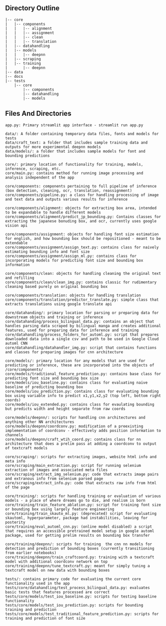 ## Directory Outline

    |-- core 
    |   |-- components
    |   |   |-- alignment
    |   |   |-- assignment
    |   |   |-- clean
    |   |   |-- translation
    |   |-- datahandling
    |   |-- models
    |   |   |-- deepnn
    |   |-- scraping
    |   |-- training
    |       |-- deepnn
    |-- data
    |-- docs
    |-- tests
        |-- core
            |-- components
            |-- datahandling
            |-- models

## Files And Directories
    app.py: Primary streamlit app interface - streamlit run app.py
    
    data/: A folder containing temporary data files, fonts and models for tests
    data/craft_text: a folder that includes sample training data and outputs for more experimental deepnn models
    data/models/: a folder that includes sample models for font and bounding predictions
    
    core/: primary location of functionality for training, models, inference, scraping, etc.
    core/main.py: contains method for running image processing and analysis independent of the app
     
    core/components: components pertaining to full pipeline of inference (box detection, cleaning, ocr, translation, reassignment)
    core/components/pipeline.py: a class for handling processing of image and text data and outputs various results for inference
    
    core/components/alignment: objects for extracting box area, intended to be expandable to handle different models
    core/components/alignment/predict_jp_bounding.py: Contains classes for extracting the japanese bonuding box, and ocr, currently uses google vision api
     
    core/components/assignment: objects for handling font size estimation for english, and how bounding box should be repositioned - meant to be extendable
    core/components/assignment/assign_text.py: contains class for naively estimating bounding info and font size
    core/components/assignment/assign_ml.py: contains class for incorporating models for predicting font size and bounding box information
    
    core/components/clean: objects for handling cleaning the original text and refilling
    core/components/clean/clean_img.py: contains classic for rudimentary cleaning based purely on original bounding box
       
    core/components/translation: objects for handling translation
    core/components/translation/predictor_translate.py: simple class that extracts translations using google translate api
    
    core/datahanding/: primary location for parsing or preparing data for downstream objects and training or inference
    core/datahanding/process_bilingual_data.py: contains an object that handles parsing data scraped by bilingual manga and creates additional features, used for preparing data for inference and training
    core/datahandling/process_folders_for_automl.py: script that prepares downloaded data into a single csv and path to be used in Google Cloud automl CNN 
    core/datahandling/datahandler_img.py: script that contains functions and classes for preparing images for cnn architecture
    
    core/models/: primary location for any models that are used for predicting or inference, these are incorporated into the objects of /core/components/
    core/models/traditional_feature_prediction.py: contains base class for predicting font size and bounding box size
    core/models/iou_baseline.py: contains class for evaluating naive baseline of predicting bounding box
    core/models/iou_prediction.py: contains class for evaluating bounding box using variable info to predict x1,y1,x2,y2 (top left, bottom right coords)
    core/models/iou_extended.py: contains class for evaulating bounding but predicts width and height separate from raw coords
    
    core/models/deepnn/: scripts for handling cnn architectures and anything other NN architectures
    core/models/deepnn/coordconv.py: modification of a preexisting implementation of coordconv - effectively adds position information to channels
    core/models/deepnn/craft_wtih_coord.py: contains class for nn architecture that does a prelim pass at adding a coordconv to output of textcraft models
    
    core/scraping/: scripts for extracting images, website html info and meta info
    core/scraping/main_extraction.py: script for running selenium extraction of images and associated meta files
    core/scraping/extract_img_selenium.py: code that extracts image pairs and extranous info from selenium parsed page
    core/scraping/extract_info.py: code that extracts raw info from html of the page

    core/training/: scripts for handling training or evaluation of various models - a place of where dreams go to die, and realism is born
    core/training/train_feature_ablation.py: script for training font size or bounding box using largely feature engineering
    core/training/train_skauto_ml.py: (deprecated) script for evaluating skautoml, hyperparameter, package had instabilities, leaving for posterity
    core/training/eval_automl_cnn.py: (online model disabled) a script that requires an accessible pretrained model setup in google automl package, used for getting prelim results on bounding box transfer
    
    core/training/deepnn/: scripts for training  the cnn nn models for detection and prediction of bounding boxes (currently transitioning from earlier notebooks) 
    core/training/deepnn/train_craftcoord.py: training with a textcraft model with additional coordconv network on top
    core/training/deepnn/tune_textcraft.py: meant for simply tuning a textcraft model on new data with bounding boxes
    
    tests/: contains primary code for evaluating the current core functionality used in the app
    tests/core/datahandling/test_process_bilingual_data.py: evaluates basic tests that features processed are correct
    tests/core/models/test_iou_baseline.py: scripts for testing baseline functionality
    tests/core/models/test_iou_prediction.py: scripts for bounding training and prediction
    tests/core/models/test_traditional_feature_prediction.py: scripts for training and prediction of font size
    
    